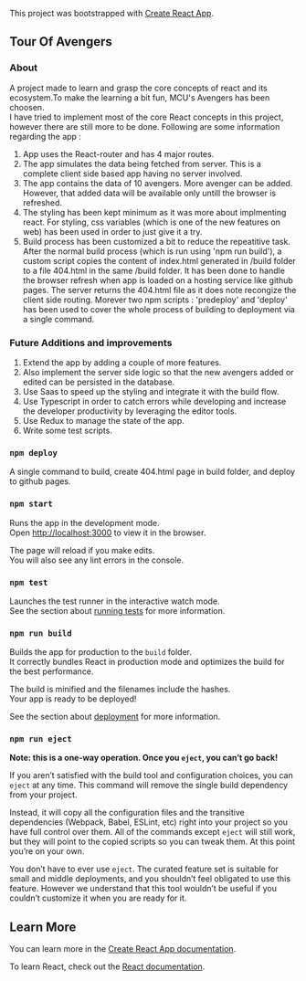 This project was bootstrapped with [Create React App](https://github.com/facebook/create-react-app).

## Tour Of Avengers

### About 

A project made to learn and grasp the core concepts of react and its ecosystem.To make the learning a bit fun, MCU's Avengers has been choosen.<br>
I have tried to implement most of the core React concepts in this project, however there are still more to be done. Following are some information regarding the app : <br>

1) App uses the React-router and has 4 major routes.
2) The app simulates the data being fetched from server. This is a complete client side based app having no server involved.
3) The app contains the data of 10 avengers. More avenger can be added. However, that added data will be available only untill the browser is refreshed.
4) The styling has been kept minimum as it was more about implmenting react. For styling, css variables (which is one of the new features on web) has been used in order to just give it a try.
5) Build process has been customized a bit to reduce the repeatitive task. After the normal build process (which is run using 'npm run build'), a custom script copies the content of index.html generated in /build folder to a file 404.html in the same /build folder. It has been done to handle the browser refresh when app is loaded on a hosting service like github pages. The server returns the 404.html file as it does note recongize the client side routing. Morever two npm scripts : 'predeploy' and 'deploy' has been used to cover the whole process of building to deployment via a single command.

### Future Additions and improvements

1) Extend the app by adding a couple of more features.
2) Also implement the server side logic so that the new avengers added or edited can be persisted in the database.
3) Use Saas to speed up the styling and integrate it with the build flow.
4) Use Typescript in order to catch errors while developing and increase the developer productivity by leveraging the editor tools.
4) Use Redux to manage the state of the app.
5) Write some test scripts.


### `npm deploy`

A single command to build, create 404.html page in build folder, and deploy to github pages. 

### `npm start`

Runs the app in the development mode.<br>
Open [http://localhost:3000](http://localhost:3000) to view it in the browser.

The page will reload if you make edits.<br>
You will also see any lint errors in the console.

### `npm test`

Launches the test runner in the interactive watch mode.<br>
See the section about [running tests](https://facebook.github.io/create-react-app/docs/running-tests) for more information.

### `npm run build`

Builds the app for production to the `build` folder.<br>
It correctly bundles React in production mode and optimizes the build for the best performance.

The build is minified and the filenames include the hashes.<br>
Your app is ready to be deployed!

See the section about [deployment](https://facebook.github.io/create-react-app/docs/deployment) for more information.

### `npm run eject`

**Note: this is a one-way operation. Once you `eject`, you can’t go back!**

If you aren’t satisfied with the build tool and configuration choices, you can `eject` at any time. This command will remove the single build dependency from your project.

Instead, it will copy all the configuration files and the transitive dependencies (Webpack, Babel, ESLint, etc) right into your project so you have full control over them. All of the commands except `eject` will still work, but they will point to the copied scripts so you can tweak them. At this point you’re on your own.

You don’t have to ever use `eject`. The curated feature set is suitable for small and middle deployments, and you shouldn’t feel obligated to use this feature. However we understand that this tool wouldn’t be useful if you couldn’t customize it when you are ready for it.

## Learn More

You can learn more in the [Create React App documentation](https://facebook.github.io/create-react-app/docs/getting-started).

To learn React, check out the [React documentation](https://reactjs.org/).
